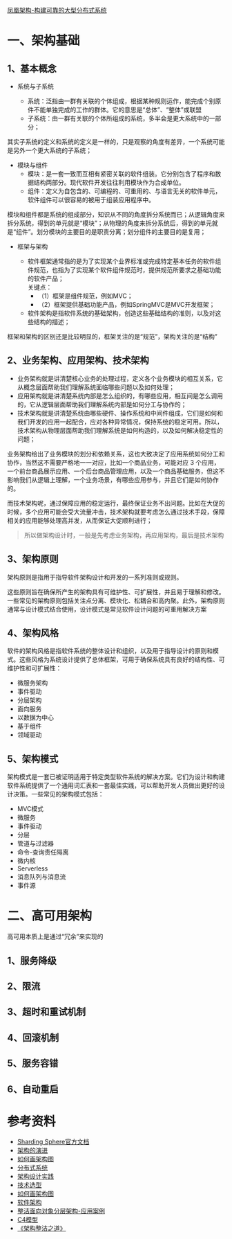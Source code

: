 [凤凰架构-构建可靠的大型分布式系统](http://icyfenix.cn/)

# 一、架构基础

## 1、基本概念

- 系统与子系统

    - 系统：泛指由一群有关联的个体组成，根据某种规则运作，能完成个别原件不能单独完成的工作的群体。它的意思是“总体”、“整体”或联盟
    - 子系统：由一群有关联的个体所组成的系统，多半会是更大系统中的一部分；

其实子系统的定义和系统的定义是一样的，只是观察的角度有差异，一个系统可能是另外一个更大系统的子系统；

- 模块与组件
    - 模块：是一套一致而互相有紧密关联的软件组装。它分别包含了程序和数据结构两部分。现代软件开发往往利用模块作为合成单位。
    - 组件：定义为自包含的、可编程的、可重用的、与语言无关的软件单元，软件组件可以很容易的被用于组装应用程序中。

模块和组件都是系统的组成部分，知识从不同的角度拆分系统而已；从逻辑角度来拆分系统，得到的单元就是“模块”；从物理的角度来拆分系统后，得到的单元就是“组件”。划分模块的主要目的是职责分离；划分组件的主要目的是复用；

- 框架与架构

    - 软件框架通常指的是为了实现某个业界标准或完成特定基本任务的软件组件规范，也指为了实现某个软件组件规范时，提供规范所要求之基础功能的软件产品；<br>
        关键点：
        - （1）框架是组件规范，例如MVC；
        - （2）框架提供基础功能产品，例如SpringMVC是MVC开发框架；
    - 软件架构是指软件系统的基础架构，创造这些基础结构的准则，以及对这些结构的描述；

框架和架构的区别还是比较明显的，框架关注的是“规范”，架构关注的是“结构”

## 2、业务架构、应用架构、技术架构

- 业务架构就是讲清楚核心业务的处理过程，定义各个业务模块的相互关系，它从概念层面帮助我们理解系统面临哪些问题以及如何处理；
- 应用架构就是讲清楚系统内部是怎么组织的，有哪些应用，相互间是怎么调用的，它从逻辑层面帮助我们理解系统内部是如何分工与协作的；
- 技术架构就是讲清楚系统由哪些硬件、操作系统和中间件组成，它们是如何和我们开发的应用一起配合，应对各种异常情况，保持系统的稳定可用。所以，技术架构从物理层面帮助我们理解系统是如何构造的，以及如何解决稳定性的问题；

业务架构给出了业务模块的划分和依赖关系，这也大致决定了应用系统如何分工和协作，当然这不需要严格地一一对应，比如一个商品业务，可能对应 3 个应用，一个前台商品展示应用、一个后台商品管理应用，以及一个商品基础服务，但这不影响我们从逻辑上理解，一个业务场景，有哪些应用参与，并且它们是如何协作的。

而技术架构呢，通过保障应用的稳定运行，最终保证业务不出问题。比如在大促的时候，多个应用可能会受大流量冲击，技术架构就要考虑怎么通过技术手段，保障相关的应用能够处理高并发，从而保证大促顺利进行；

> 所以做架构设计时，一般是先考虑业务架构，再应用架构，最后是技术架构

## 3、架构原则

架构原则是指用于指导软件架构设计和开发的一系列准则或规则。

这些原则旨在确保所产生的架构具有可维护性、可扩展性，并且易于理解和修改。一些常见的架构原则包括关注点分离、模块化、松耦合和高内聚。此外，架构原则通常与设计模式结合使用，设计模式是常见软件设计问题的可重用解决方案

## 4、架构风格

软件的架构风格是指软件系统的整体设计和组织，以及用于指导设计的原则和模式。这些风格为系统设计提供了总体框架，可用于确保系统具有良好的结构性、可维护性和可扩展性：
- 微服务架构
- 事件驱动
- 分层架构
- 面向服务
- 以数据为中心
- 基于组件
- 领域驱动

## 5、架构模式

架构模式是一套已被证明适用于特定类型软件系统的解决方案。它们为设计和构建软件系统提供了一个通用词汇表和一套最佳实践，可以帮助开发人员做出更好的设计决策。一些常见的架构模式包括：
- MVC模式
- 微服务
- 事件驱动
- 分层
- 管道与过滤器
- 命令-查询责任隔离
- 微内核
- Serverless
- 消息队列与消息流
- 事件源



# 二、高可用架构

高可用本质上是通过“冗余”来实现的

## 1、服务降级


## 2、限流


## 3、超时和重试机制


## 4、回滚机制

## 5、服务容错

## 6、自动重启




# 参考资料

* [Sharding Sphere官方文档](https://shardingsphere.apache.org/)
* [架构的演进](https://www.cnblogs.com/hafiz/p/9222973.html)
* [如何画架构图](https://developer.aliyun.com/article/765140?spm=a2c6h.12873639.0.0.75482c6dlmkDa6)
* [分布式系统](https://developer.aliyun.com/article/721007?spm=a2c6h.12873639.0.0.75482c6dlmkDa6)
* [架构设计实践](https://www.infoq.cn/article/b1fCLl8Mk9L9qe45Zxp6)
* [技术选型](https://juejin.im/post/6870288195674718222)
* [如何画架构图](https://juejin.cn/post/6844904127856640014)
* [软件架构](https://roadmap.sh/software-architect)
* [整洁面向对象分层架构-应用案例](https://github.com/alibaba/COLA)
* [C4模型](https://c4model.com/)
* [《架构整洁之道》](https://github.com/leewaiho/Clean-Architecture-zh)
